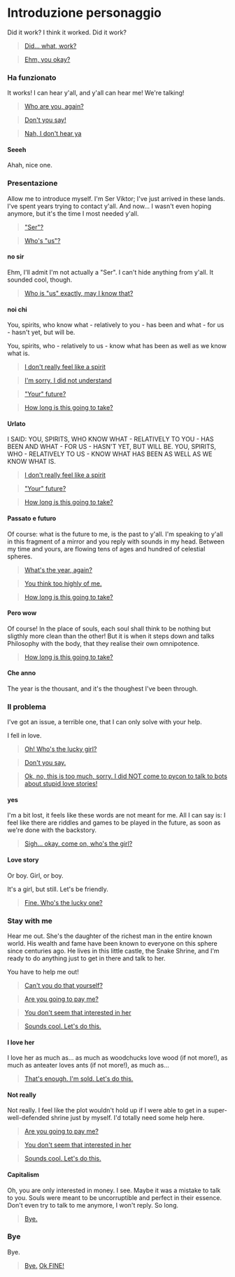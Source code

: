 # Introduzione personaggio

Did it work? I think it worked. Did it work?

> [Did... what, work?](#ha-funzionato)

> [Ehm, you okay?](#ha-funzionato)

### Ha funzionato

It works! I can hear y'all, and y'all can hear me! We're talking!

> [Who are you, again?](#presentazione)

> [Don't you say!](#presentazione)

> [Nah, I don't hear ya](#seeeh)

#### Seeeh

Ahah, nice one.

### Presentazione

Allow me to introduce myself. I'm Ser Viktor; I've just arrived in these lands. I've spent years trying to contact y'all. And now... I wasn't even hoping anymore, but it's the time I most needed y'all.

> ["Ser"?](#no-sir)

> [Who's "us"?](#noi-chi)

#### no sir

Ehm, I'll admit I'm not actually a "Ser". I can't hide anything from y'all. It sounded cool, though.

> [Who is "us" exactly, may I know that?](#noi-chi)

#### noi chi

You, spirits, who know what - relatively to you - has been and what - for us - hasn't yet, but will be.

You, spirits, who - relatively to us - know what has been as well as we know what is.

> [I don't really feel like a spirit](#pero-wow)

> [I'm sorry, I did not understand](#urlato)

> ["Your" future?](#passato-e-futuro)

> [How long is this going to take?](#il-problema)

#### Urlato

I SAID: YOU, SPIRITS, WHO KNOW WHAT - RELATIVELY TO YOU - HAS BEEN AND WHAT - FOR US - HASN'T YET, BUT WILL BE. YOU, SPIRITS, WHO - RELATIVELY TO US - KNOW WHAT HAS BEEN AS WELL AS WE KNOW WHAT IS.

> [I don't really feel like a spirit](#pero-wow)

> ["Your" future?](#passato-e-futuro)

> [How long is this going to take?](#il-problema)

#### Passato e futuro

Of course: what is the future to me, is the past to y'all. I'm speaking to y'all in this fragment of a mirror and you reply with sounds in my head. Between my time and yours, are flowing tens of ages and hundred of celestial spheres.

> [What's the year, again?](#che-anno)

> [You think too highly of me.](#pero-wow)

> [How long is this going to take?](#il-problema)

#### Pero wow

Of course! In the place of souls, each soul shall think to be nothing but sligthly more clean than the other! But it is when it steps down and talks Philosophy with the body, that they realise their own omnipotence.

> [How long is this going to take?](#il-problema)

#### Che anno

The year is the thousant, and it's the thoughest I've been through.

### Il problema

I've got an issue, a terrible one, that I can only solve with your help.

I fell in love.

> [Oh! Who's the lucky girl?](#love-story)

> [Don't you say.](#stay-with-me)

> [Ok, no, this is too much, sorry. I did NOT come to pycon to talk to bots about stupid love stories!](#yes)

#### yes

I'm a bit lost, it feels like these words are not meant for me. All I can say is: I feel like there are riddles and games to be played in the future, as soon as we're done with the backstory.

> [Sigh... okay, come on, who's the girl?](#love-story)

#### Love story

Or boy. Girl, or boy.

It's a girl, but still. Let's be friendly.

> [Fine. Who's the lucky one?](#stay-with-me)

### Stay with me

Hear me out. She's the daughter of the richest man in the entire known world. His wealth and fame have been known to everyone on this sphere since centuries ago. He lives in this little castle, the Snake Shrine, and I'm ready to do anything just to get in there and talk to her.

You have to help me out!

> [Can't you do that yourself?](#not-really)

> [Are you going to pay me?](#capitalism)

> [You don't seem that interested in her](#i-love-her)

> [Sounds cool. Let's do this.](outside.md#outside)

#### I love her

I love her as much as... as much as woodchucks love wood (if not more!), as much as anteater loves ants (if not more!), as much as...

> [That's enough. I'm sold. Let's do this.](outside.md#outside)

#### Not really

Not really. I feel like the plot wouldn't hold up if I were able to get in a super-well-defended shrine just by myself. I'd totally need some help here.

> [Are you going to pay me?](#capitalism)

> [You don't seem that interested in her](#i-love-her)

> [Sounds cool. Let's do this.](outside.md#outside)

#### Capitalism

Oh, you are only interested in money. I see. Maybe it was a mistake to talk to you. Souls were meant to be uncorruptible and perfect in their essence. Don't even try to talk to me anymore, I won't reply. So long.

> [Bye.](#bye)

### Bye

Bye.

> [Bye.](#bye)
> [Ok FINE!](outside.md#outside)
